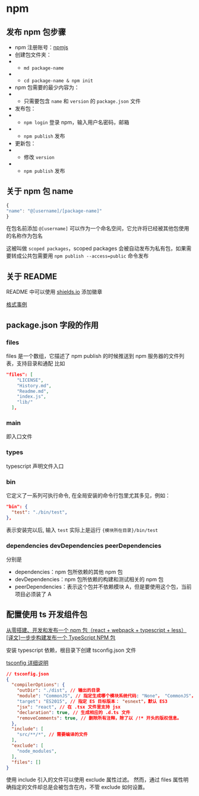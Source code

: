 # npm

## 发布 npm 包步骤

- npm 注册账号：[npmjs](https://www.npmjs.com/signup)
- 创建包文件夹：
- - `md package-name`
- - `cd package-name & npm init`
- npm 包需要的最少内容为：
- - 只需要包含 `name` 和 `version` 的 `package.json` 文件
- 发布包：
- - `npm login` 登录 npm，输入用户名密码，邮箱
- - `npm publish` 发布
- 更新包：
- - 修改 `version`
- - `npm publish` 发布

## 关于 npm 包 name

```js
{
"name": "@[username]/[package-name]"
}
```

在包名前添加 `@[username]` 可以作为一个命名空间，它允许将已经被其他包使用的名称作为包名

这被叫做 `scoped packages`，scoped packages 会被自动发布为私有包，如果需要转成公共包需要用 `npm publish --access=public` 命令发布

## 关于 README

README 中可以使用 [shields.io](https://shields.io/) 添加徽章

[格式事例](https://github.com/Bamblehorse/tiny/blob/master/README.md?plain=1)

## package.json 字段的作用

### files

files 是一个数组，它描述了 npm publish 的时候推送到 npm 服务器的文件列表，支持目录和通配 比如

```json
"files": [
    "LICENSE",
    "History.md",
    "Readme.md",
    "index.js",
    "lib/"
  ],
```

### main

即入口文件

### types

typescript 声明文件入口

### bin

它定义了一系列可执行命令, 在全局安装的命令行包里尤其多见，例如：

```json
"bin": {
  "test": "./bin/test",
},
```

表示安装完以后, 输入 `test` 实际上是运行 `{模块所在目录}/bin/test`

### dependencies devDependencies peerDependencies

分别是

- dependencies：npm 包所依赖的其他 npm 包
- devDependencies：npm 包所依赖的构建和测试相关的 npm 包
- peerDependencies：表示这个包并不依赖模块 A，但是要使用这个包，当前项目必须装了 A

## 配置使用 ts 开发组件包

[从零搭建、开发和发布一个 npm 包（react + webpack + typescript + less）](https://juejin.cn/post/6844904166196772878)
[[译文]一步步构建发布一个 TypeScript NPM 包](https://juejin.cn/post/6844903892119977998)

安装 typescript 依赖，根目录下创建 tsconfig.json 文件

[tsconfig 详细说明](https://www.tslang.cn/docs/handbook/tsconfig-json.html)

```json
// tsconfig.json
{
  "compilerOptions": {
    "outDir": "./dist", // 输出的目录
    "module": "CommonJS", // 指定生成哪个模块系统代码: "None"， "CommonJS"， "AMD"， "System"， "UMD"， "ES6"或 "ES2015" "esnext"
    "target": "ES2015", // 指定 ES 目标版本： "esnext"，默认 ES3
    "jsx": "react", // 在 .tsx 文件里支持 jsx
    "declaration": true, // 生成相应的 .d.ts 文件
    "removeComments": true, // 删除所有注释，除了以 /!* 开头的版权信息。
  },
  "include": [
    "src/**/*", // 需要编译的文件
  ],
  "exclude": [
    "node_modules",
  ],
  "files": []
}
```

使用 include 引入的文件可以使用 exclude 属性过滤。 然而，通过 files 属性明确指定的文件却总是会被包含在内，不管 exclude 如何设置。
